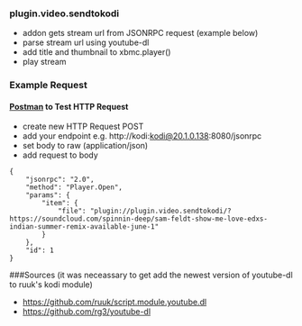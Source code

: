 ### plugin.video.sendtokodi

- addon gets stream url from JSONRPC request (example below)
- parse stream url using youtube-dl
- add title and thumbnail to xbmc.player()
- play stream

### Example Request

#### [Postman](https://www.getpostman.com/) to Test HTTP Request

- create new HTTP Request POST
- add your endpoint e.g. http://kodi:kodi@20.1.0.138:8080/jsonrpc
- set body to raw (application/json)
- add request to body
```
{
	"jsonrpc": "2.0",
	"method": "Player.Open",
	"params": {
		"item": {
			"file": "plugin://plugin.video.sendtokodi/?https://soundcloud.com/spinnin-deep/sam-feldt-show-me-love-edxs-indian-summer-remix-available-june-1"
		}
	},
	"id": 1
}
```

###Sources
(it was neceassary to get add the newest version of youtube-dl to ruuk's kodi module)
- https://github.com/ruuk/script.module.youtube.dl
- https://github.com/rg3/youtube-dl